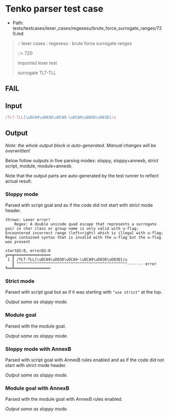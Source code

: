 # Tenko parser test case

- Path: tests/testcases/lexer_cases/regexesu/brute_force_surrogate_ranges/720.md

> :: lexer cases : regexesu : brute force surrogate ranges
>
> ::> 720
>
> Imported lexer test
>
> surrogate TLT-TLL

## FAIL

## Input

`````js
/TLT-TLL[\uDCA9\uD83D\uDCA9-\uDCA9\uD83D\uD83D]/u
`````

## Output

_Note: the whole output block is auto-generated. Manual changes will be overwritten!_

Below follow outputs in five parsing modes: sloppy, sloppy+annexb, strict script, module, module+annexb.

Note that the output parts are auto-generated by the test runner to reflect actual result.

### Sloppy mode

Parsed with script goal and as if the code did not start with strict mode header.

`````
throws: Lexer error!
    Regex: A double unicode quad escape that represents a surrogate pair in char class or group name is only valid with u-flag; Encountered incorrect range (left>right) which is illegal with u-flag; Regex contained syntax that is invalid with the u-flag but the u-flag was present

start@1:0, error@1:0
╔══╦════════════════
 1 ║ /TLT-TLL[\uDCA9\uD83D\uDCA9-\uDCA9\uD83D\uD83D]/u
   ║ ^^^^^^^^^^^^^^^^^^^^^^^^^^^^^^^^^^^^^^^^^^^^^^^^^------- error
╚══╩════════════════

`````

### Strict mode

Parsed with script goal but as if it was starting with `"use strict"` at the top.

_Output same as sloppy mode._

### Module goal

Parsed with the module goal.

_Output same as sloppy mode._

### Sloppy mode with AnnexB

Parsed with script goal with AnnexB rules enabled and as if the code did not start with strict mode header.

_Output same as sloppy mode._

### Module goal with AnnexB

Parsed with the module goal with AnnexB rules enabled.

_Output same as sloppy mode._
